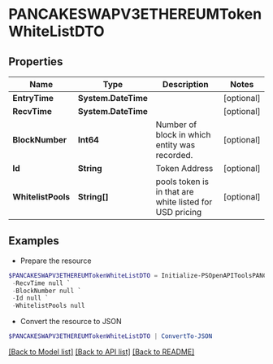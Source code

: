 # PANCAKESWAPV3ETHEREUMTokenWhiteListDTO
## Properties

Name | Type | Description | Notes
------------ | ------------- | ------------- | -------------
**EntryTime** | **System.DateTime** |  | [optional] 
**RecvTime** | **System.DateTime** |  | [optional] 
**BlockNumber** | **Int64** | Number of block in which entity was recorded. | [optional] 
**Id** | **String** | Token Address | [optional] 
**WhitelistPools** | **String[]** | pools token is in that are white listed for USD pricing | [optional] 

## Examples

- Prepare the resource
```powershell
$PANCAKESWAPV3ETHEREUMTokenWhiteListDTO = Initialize-PSOpenAPIToolsPANCAKESWAPV3ETHEREUMTokenWhiteListDTO  -EntryTime null `
 -RecvTime null `
 -BlockNumber null `
 -Id null `
 -WhitelistPools null
```

- Convert the resource to JSON
```powershell
$PANCAKESWAPV3ETHEREUMTokenWhiteListDTO | ConvertTo-JSON
```

[[Back to Model list]](../README.md#documentation-for-models) [[Back to API list]](../README.md#documentation-for-api-endpoints) [[Back to README]](../README.md)

